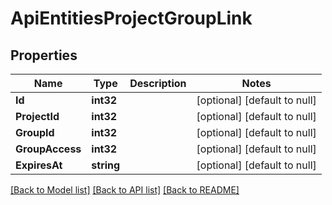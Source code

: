 # ApiEntitiesProjectGroupLink

## Properties
Name | Type | Description | Notes
------------ | ------------- | ------------- | -------------
**Id** | **int32** |  | [optional] [default to null]
**ProjectId** | **int32** |  | [optional] [default to null]
**GroupId** | **int32** |  | [optional] [default to null]
**GroupAccess** | **int32** |  | [optional] [default to null]
**ExpiresAt** | **string** |  | [optional] [default to null]

[[Back to Model list]](../README.md#documentation-for-models) [[Back to API list]](../README.md#documentation-for-api-endpoints) [[Back to README]](../README.md)


